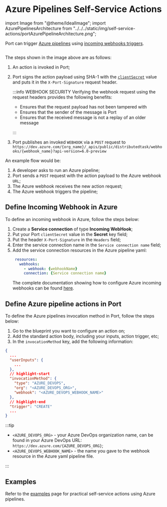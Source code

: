 # Azure Pipelines Self-Service Actions

import Image from "@theme/IdealImage";
import AzurePipelinesArchitecture from "../../../static/img/self-service-actions/portAzurePipelineArchitecture.png";

Port can trigger [Azure pipelines](https://azure.microsoft.com/en-us/products/devops/pipelines) using [incoming webhooks triggers](https://learn.microsoft.com/en-us/azure/devops/pipelines/process/resources?view=azure-devops&tabs=schema#define-a-webhooks-resource).

<Image img={AzurePipelinesArchitecture}></Image>

The steps shown in the image above are as follows:

1. An action is invoked in Port;
2. Port signs the action payload using SHA-1 with the [`clientSecret`](../../build-your-software-catalog/sync-data-to-catalog/api/api.md#find-your-port-credentials) value and puts it in the `X-Port-Signature` request header.

   :::info WEBHOOK SECURITY
   Verifying the webhook request using the request headers provides the following benefits:

   - Ensures that the request payload has not been tampered with
   - Ensures that the sender of the message is Port
   - Ensures that the received message is not a replay of an older message

   :::

3. Port publishes an invoked `WEBHOOK` via a `POST` request to `https://dev.azure.com/{org_name}/_apis/public/distributedtask/webhooks/{webhook_name}?api-version=6.0-preview`

An example flow would be:

1. A developer asks to run an Azure pipeline;
2. Port sends a `POST` request with the action payload to the Azure webhook `URL`;
3. The Azure webhook receives the new action request;
4. The Azure webhook triggers the pipeline;

## Define Incoming Webhook in Azure

To define an incoming webhook in Azure, follow the steps below:

1. Create a **Service connection** of type **Incoming WebHook**;
2. Put your Port `clientSecret` value in the **Secret** key field;
3. Put the header `X-Port-Signature` in the `Headers` field;
4. Enter the service connection name in the `Service connection name` field;
5. Add the service connection resources in the Azure pipeline yaml:
   ```yaml
    resources:
      webhooks:
        - webhook: {webhookName}
        connection: {Service connection name}
   ```
   The complete documentation showing how to configure Azure incoming webhooks can be found [here](https://learn.microsoft.com/en-us/azure/devops/pipelines/process/resources?view=azure-devops&tabs=schema#define-a-webhooks-resource).

## Define Azure pipeline actions in Port

To define the Azure pipelines invocation method in Port, follow the steps below:

1. Go to the blueprint you want to configure an action on;
2. Add the standard action body, including your inputs, action trigger, etc;
3. In the `invocationMethod` key, add the following information:

```json showLineNumbers
{
  ...
  "userInputs": {
    ...
  },
  // highlight-start
  "invocationMethod": {
    "type": "AZURE_DEVOPS",
    "org": "<AZURE_DEVOPS_ORG>",
    "webhook": "<AZURE_DEVOPS_WEBHOOK_NAME>"
  },
  // highlight-end
  "trigger": "CREATE"
  ...
}
```

:::tip

- `<AZURE_DEVOPS_ORG>` - your Azure DevOps organization name, can be found in your Azure DevOps URL: `https://dev.azure.com/{AZURE_DEVOPS_ORG}`;
- `<AZURE_DEVOPS_WEBHOOK_NAME>` - the name you gave to the webhook resource in the Azure yaml pipeline file.

:::

## Examples

Refer to the [examples](./examples/examples.md) page for practical self-service actions using Azure pipelines.
